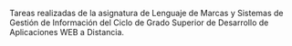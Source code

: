 Tareas realizadas de la asignatura de Lenguaje de Marcas y Sistemas de Gestión de Información del Ciclo de Grado Superior de Desarrollo de Aplicaciones WEB a Distancia.

